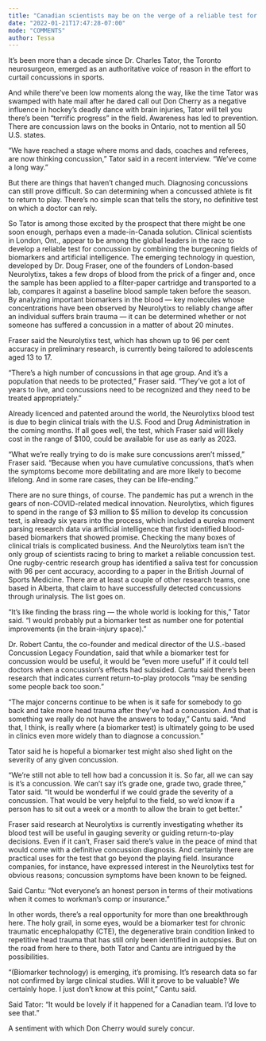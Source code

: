 ```yaml
---
title: "Canadian scientists may be on the verge of a reliable test for concussions"
date: "2022-01-21T17:47:28-07:00"
mode: "COMMENTS"
author: Tessa
---
```


It’s been more than a decade since Dr. Charles Tator, the Toronto neurosurgeon, emerged as an authoritative voice of reason in the effort to curtail concussions in sports.

And while there’ve been low moments along the way, like the time Tator was swamped with hate mail after he dared call out Don Cherry as a negative influence in hockey’s deadly dance with brain injuries, Tator will tell you there’s been “terrific progress” in the field. Awareness has led to prevention. There are concussion laws on the books in Ontario, not to mention all 50 U.S. states.

“We have reached a stage where moms and dads, coaches and referees, are now thinking concussion,” Tator said in a recent interview. “We’ve come a long way.”

But there are things that haven’t changed much. Diagnosing concussions can still prove difficult. So can determining when a concussed athlete is fit to return to play. There’s no simple scan that tells the story, no definitive test on which a doctor can rely.

So Tator is among those excited by the prospect that there might be one soon enough, perhaps even a made-in-Canada solution. Clinical scientists in London, Ont., appear to be among the global leaders in the race to develop a reliable test for concussion by combining the burgeoning fields of biomarkers and artificial intelligence. The emerging technology in question, developed by Dr. Doug Fraser, one of the founders of London-based Neurolytixs, takes a few drops of blood from the prick of a finger and, once the sample has been applied to a filter-paper cartridge and transported to a lab, compares it against a baseline blood sample taken before the season. By analyzing important biomarkers in the blood — key molecules whose concentrations have been observed by Neurolytixs to reliably change after an individual suffers brain trauma — it can be determined whether or not someone has suffered a concussion in a matter of about 20 minutes.

Fraser said the Neurolytixs test, which has shown up to 96 per cent accuracy in preliminary research, is currently being tailored to adolescents aged 13 to 17.

“There’s a high number of concussions in that age group. And it’s a population that needs to be protected,” Fraser said. “They’ve got a lot of years to live, and concussions need to be recognized and they need to be treated appropriately.”

Already licenced and patented around the world, the Neurolytixs blood test is due to begin clinical trials with the U.S. Food and Drug Administration in the coming months. If all goes well, the test, which Fraser said will likely cost in the range of $100, could be available for use as early as 2023.

“What we’re really trying to do is make sure concussions aren’t missed,” Fraser said. “Because when you have cumulative concussions, that’s when the symptoms become more debilitating and are more likely to become lifelong. And in some rare cases, they can be life-ending.”

There are no sure things, of course. The pandemic has put a wrench in the gears of non-COVID-related medical innovation. Neurolytixs, which figures to spend in the range of $3 million to $5 million to develop its concussion test, is already six years into the process, which included a eureka moment parsing research data via artificial intelligence that first identified blood-based biomarkers that showed promise. Checking the many boxes of clinical trials is complicated business. And the Neurolytixs team isn’t the only group of scientists racing to bring to market a reliable concussion test. One rugby-centric research group has identified a saliva test for concussion with 96 per cent accuracy, according to a paper in the British Journal of Sports Medicine. There are at least a couple of other research teams, one based in Alberta, that claim to have successfully detected concussions through urinalysis. The list goes on.

“It’s like finding the brass ring — the whole world is looking for this,” Tator said. “I would probably put a biomarker test as number one for potential improvements (in the brain-injury space).”

Dr. Robert Cantu, the co-founder and medical director of the U.S.-based Concussion Legacy Foundation, said that while a biomarker test for concussion would be useful, it would be “even more useful” if it could tell doctors when a concussion’s effects had subsided. Cantu said there’s been research that indicates current return-to-play protocols “may be sending some people back too soon.”

“The major concerns continue to be when is it safe for somebody to go back and take more head trauma after they’ve had a concussion. And that is something we really do not have the answers to today,” Cantu said. “And that, I think, is really where (a biomarker test) is ultimately going to be used in clinics even more widely than to diagnose a concussion.”

Tator said he is hopeful a biomarker test might also shed light on the severity of any given concussion.

“We’re still not able to tell how bad a concussion it is. So far, all we can say is it’s a concussion. We can’t say it’s grade one, grade two, grade three,” Tator said. “It would be wonderful if we could grade the severity of a concussion. That would be very helpful to the field, so we’d know if a person has to sit out a week or a month to allow the brain to get better.”

Fraser said research at Neurolytixs is currently investigating whether its blood test will be useful in gauging severity or guiding return-to-play decisions. Even if it can’t, Fraser said there’s value in the peace of mind that would come with a definitive concussion diagnosis. And certainly there are practical uses for the test that go beyond the playing field. Insurance companies, for instance, have expressed interest in the Neurolytixs test for obvious reasons; concussion symptoms have been known to be feigned.

Said Cantu: “Not everyone’s an honest person in terms of their motivations when it comes to workman’s comp or insurance.”

In other words, there’s a real opportunity for more than one breakthrough here. The holy grail, in some eyes, would be a biomarker test for chronic traumatic encephalopathy (CTE), the degenerative brain condition linked to repetitive head trauma that has still only been identified in autopsies. But on the road from here to there, both Tator and Cantu are intrigued by the possibilities.

“(Biomarker technology) is emerging, it’s promising. It’s research data so far not confirmed by large clinical studies. Will it prove to be valuable? We certainly hope. I just don’t know at this point,” Cantu said.

Said Tator: “It would be lovely if it happened for a Canadian team. I’d love to see that.”

A sentiment with which Don Cherry would surely concur.
